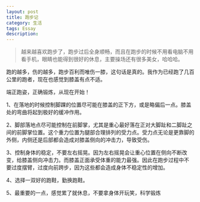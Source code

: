 ```yaml
---
layout: post
title: 跑步记
category: 生活
tags: Essay
description: 
---
```


>越来越喜欢跑步了，跑步过后全身顺畅，而且在跑步的时候不用看电脑不用看手机，眼睛也能得到很好的休息，主要操场还有很多美女，哈哈哈。

跑的越多，伤的越多，跑步百利而唯伤一膝，这句话是真的。我作为已经跑了几百公里的跑者，现在也感觉到膝盖有点不适。

端正跑姿，正确锻炼，从现在开始！

1、在落地的时候控制脚踝的位置尽可能在膝盖的正下方，或是略偏后一点。膝盖处的弯曲将起到极好的缓冲作用。


2、脚部落地点尽可能控制在前脚掌，尤其是重心最好落在正对大脚趾和二脚趾之间的前脚掌位置。这个重力位置为腿部合理排列的受力点。受力点无论是更靠脚的外侧，内侧还是后部都会造成对膝盖侧向的冲击力，导致受伤。

3、控制身体的稳定，不要左右摇晃。因为左右摇晃会让重心位置在侧向不断改变，给膝盖侧向冲击力。而膝盖正面承受体重的能力最强。因此在跑步过程中不 要过度摆臂，过度向前跨步，因为这些都会造成身体不稳定性的增加。

4、选择一双好的跑鞋，勤换跑鞋。

5、最重要的一点，感觉累了就休息，不要拿身体开玩笑，科学锻炼
